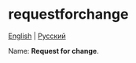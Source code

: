 # requestforchange

[English](requestforchange.md) | [Русский](requestforchange.ru.md)

Name: **Request for change**.
